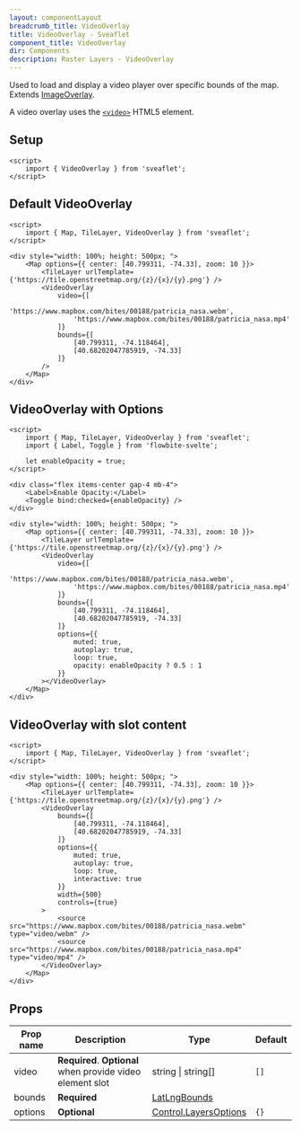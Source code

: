 ```yaml
---
layout: componentLayout
breadcrumb_title: VideoOverlay
title: VideoOverlay - Sveaflet
component_title: VideoOverlay
dir: Components
description: Raster Layers - VideoOverlay
---
```


Used to load and display a video player over specific bounds of the map. Extends [ImageOverlay](https://leafletjs.com/reference.html#imageoverlay).

A video overlay uses the [`<video>`](https://developer.mozilla.org/docs/Web/HTML/Element/video) HTML5 element.

## Setup

```svelte example csr hideOutput
<script>
	import { VideoOverlay } from 'sveaflet';
</script>
```

## Default VideoOverlay

```svelte example csr
<script>
	import { Map, TileLayer, VideoOverlay } from 'sveaflet';
</script>

<div style="width: 100%; height: 500px; ">
	<Map options={{ center: [40.799311, -74.33], zoom: 10 }}>
		<TileLayer urlTemplate={'https://tile.openstreetmap.org/{z}/{x}/{y}.png'} />
		<VideoOverlay
			video={[
				'https://www.mapbox.com/bites/00188/patricia_nasa.webm',
				'https://www.mapbox.com/bites/00188/patricia_nasa.mp4'
			]}
			bounds={[
				[40.799311, -74.118464],
				[40.68202047785919, -74.33]
			]}
		/>
	</Map>
</div>
```

## VideoOverlay with Options

```svelte example csr
<script>
	import { Map, TileLayer, VideoOverlay } from 'sveaflet';
	import { Label, Toggle } from 'flowbite-svelte';

	let enableOpacity = true;
</script>

<div class="flex items-center gap-4 mb-4">
	<Label>Enable Opacity:</Label>
	<Toggle bind:checked={enableOpacity} />
</div>

<div style="width: 100%; height: 500px; ">
	<Map options={{ center: [40.799311, -74.33], zoom: 10 }}>
		<TileLayer urlTemplate={'https://tile.openstreetmap.org/{z}/{x}/{y}.png'} />
		<VideoOverlay
			video={[
				'https://www.mapbox.com/bites/00188/patricia_nasa.webm',
				'https://www.mapbox.com/bites/00188/patricia_nasa.mp4'
			]}
			bounds={[
				[40.799311, -74.118464],
				[40.68202047785919, -74.33]
			]}
			options={{
				muted: true,
				autoplay: true,
				loop: true,
				opacity: enableOpacity ? 0.5 : 1
			}}
		></VideoOverlay>
	</Map>
</div>
```

## VideoOverlay with slot content

```svelte example csr
<script>
	import { Map, TileLayer, VideoOverlay } from 'sveaflet';
</script>

<div style="width: 100%; height: 500px; ">
	<Map options={{ center: [40.799311, -74.33], zoom: 10 }}>
		<TileLayer urlTemplate={'https://tile.openstreetmap.org/{z}/{x}/{y}.png'} />
		<VideoOverlay
			bounds={[
				[40.799311, -74.118464],
				[40.68202047785919, -74.33]
			]}
			options={{
				muted: true,
				autoplay: true,
				loop: true,
				interactive: true
			}}
			width={500}
			controls={true}
		>
			<source src="https://www.mapbox.com/bites/00188/patricia_nasa.webm" type="video/webm" />
			<source src="https://www.mapbox.com/bites/00188/patricia_nasa.mp4" type="video/mp4" />
		</VideoOverlay>
	</Map>
</div>
```

## Props

| Prop name | Description                                                | Type                                                                                | Default |
| --------- | ---------------------------------------------------------- | ----------------------------------------------------------------------------------- | ------- |
| video     | **Required**. **Optional** when provide video element slot | string \| string[]                                                                  | `[]`    |
| bounds    | **Required**                                               | [LatLngBounds](https://leafletjs.com/reference.html#latlngbounds)                   |         |
| options   | **Optional**                                               | [Control.LayersOptions](https://leafletjs.com/reference.html#control-layers-option) | `{}`    |
